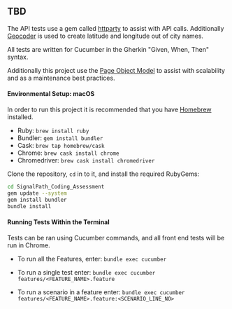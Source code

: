 ## TBD

The API tests use a gem called [httparty](https://github.com/jnunemaker/httparty) to assist with API calls. Additionally [Geocoder](https://github.com/alexreisner/geocoder) is used to create latitude and longitude out of city names.

All tests are written for Cucumber in the Gherkin "Given, When, Then" syntax.

Additionally this project use the [Page Object Model](https://www.selenium.dev/documentation/en/guidelines_and_recommendations/page_object_models/) to assist with scalability and as a maintenance best practices. 
 
#### Environmental Setup: macOS

In order to run this project it is recommended that you have [Homebrew](http://brew.sh) installed. 

* Ruby: `brew install ruby`
* Bundler: `gem install bundler`
* Cask: `brew tap homebrew/cask`
* Chrome: `brew cask install chrome`
* Chromedriver: `brew cask install chromedriver`

Clone the repository, `cd` in to it, and install the required RubyGems:

```bash
cd SignalPath_Coding_Assessment
gem update --system
gem install bundler
bundle install
```

#### Running Tests Within the Terminal

Tests can be ran using Cucumber commands, and all front end tests will be run in Chrome.

* To run all the Features, enter: `bundle exec cucumber`

* To run a single test enter: `bundle exec cucumber features/<FEATURE_NAME>.feature`

* To run a scenario in a feature enter: `bundle exec cucumber features/<FEATURE_NAME>.feature:<SCENARIO_LINE_NO>`